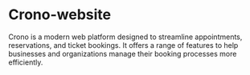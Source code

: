 # Crono-website
Crono is a modern web platform designed to streamline appointments, reservations, and ticket bookings. It offers a range of features to help businesses and organizations manage their booking processes more efficiently.
